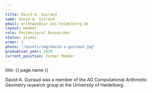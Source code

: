 ```yaml
---
---
title: David-A. Guiraud
name: David-A. Guiraud
email: arithgeo@iwr.uni-heidelberg.de
layout: member
role: Postdoctoral Researcher
status: alumni
order: 1
photo: "/assets/img/david-a-guiraud.jpg"
graduation_year: 2020
current_position: Former Member
---
```



title: {{ page.name }}

David-A. Guiraud was a member of the AG Computational Arithmetic Geometry research group at the University of Heidelberg.